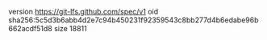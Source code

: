 version https://git-lfs.github.com/spec/v1
oid sha256:5c5d3b6abb4d2e7c94b450231f92359543c8bb277d4b6edabe96b662acdf51d8
size 18811
